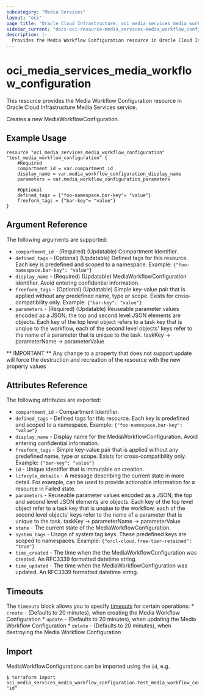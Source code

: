 ```yaml
---
subcategory: "Media Services"
layout: "oci"
page_title: "Oracle Cloud Infrastructure: oci_media_services_media_workflow_configuration"
sidebar_current: "docs-oci-resource-media_services-media_workflow_configuration"
description: |-
  Provides the Media Workflow Configuration resource in Oracle Cloud Infrastructure Media Services service
---
```


# oci_media_services_media_workflow_configuration
This resource provides the Media Workflow Configuration resource in Oracle Cloud Infrastructure Media Services service.

Creates a new MediaWorkflowConfiguration.


## Example Usage

```hcl
resource "oci_media_services_media_workflow_configuration" "test_media_workflow_configuration" {
	#Required
	compartment_id = var.compartment_id
	display_name = var.media_workflow_configuration_display_name
	parameters = var.media_workflow_configuration_parameters

	#Optional
	defined_tags = {"foo-namespace.bar-key"= "value"}
	freeform_tags = {"bar-key"= "value"}
}
```

## Argument Reference

The following arguments are supported:

* `compartment_id` - (Required) (Updatable) Compartment Identifier.
* `defined_tags` - (Optional) (Updatable) Defined tags for this resource. Each key is predefined and scoped to a namespace. Example: `{"foo-namespace.bar-key": "value"}` 
* `display_name` - (Required) (Updatable) MediaWorkflowConfiguration identifier. Avoid entering confidential information.
* `freeform_tags` - (Optional) (Updatable) Simple key-value pair that is applied without any predefined name, type or scope. Exists for cross-compatibility only. Example: `{"bar-key": "value"}` 
* `parameters` - (Required) (Updatable) Reuseable parameter values encoded as a JSON; the top and second level JSON elements are objects. Each key of the top level object refers to a task key that is unqiue to the workflow, each of the second level objects' keys refer to the name of a parameter that is unique to the task. taskKey -> parameterName -> parameterValue 


** IMPORTANT **
Any change to a property that does not support update will force the destruction and recreation of the resource with the new property values

## Attributes Reference

The following attributes are exported:

* `compartment_id` - Compartment Identifier.
* `defined_tags` - Defined tags for this resource. Each key is predefined and scoped to a namespace. Example: `{"foo-namespace.bar-key": "value"}` 
* `display_name` - Display name for the MediaWorkflowConfiguration. Avoid entering confidential information.
* `freeform_tags` - Simple key-value pair that is applied without any predefined name, type or scope. Exists for cross-compatibility only. Example: `{"bar-key": "value"}` 
* `id` - Unique identifier that is immutable on creation.
* `lifecyle_details` - A message describing the current state in more detail. For example, can be used to provide actionable information for a resource in Failed state.
* `parameters` - Reuseable parameter values encoded as a JSON; the top and second level JSON elements are objects. Each key of the top level object refer to a task key that is unqiue to the workflow, each of the second level objects' keys refer to the name of a parameter that is unique to the task. taskKey -> parameterName -> parameterValue 
* `state` - The current state of the MediaWorkflowConfiguration.
* `system_tags` - Usage of system tag keys. These predefined keys are scoped to namespaces. Example: `{"orcl-cloud.free-tier-retained": "true"}` 
* `time_created` - The time when the the MediaWorkflowConfiguration was created. An RFC3339 formatted datetime string.
* `time_updated` - The time when the MediaWorkflowConfiguration was updated. An RFC3339 formatted datetime string.

## Timeouts

The `timeouts` block allows you to specify [timeouts](https://registry.terraform.io/providers/oracle/oci/latest/docs/guides/changing_timeouts) for certain operations:
	* `create` - (Defaults to 20 minutes), when creating the Media Workflow Configuration
	* `update` - (Defaults to 20 minutes), when updating the Media Workflow Configuration
	* `delete` - (Defaults to 20 minutes), when destroying the Media Workflow Configuration


## Import

MediaWorkflowConfigurations can be imported using the `id`, e.g.

```
$ terraform import oci_media_services_media_workflow_configuration.test_media_workflow_configuration "id"
```

